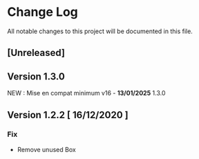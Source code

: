 # Change Log
All notable changes to this project will be documented in this file.

## [Unreleased]

## Version 1.3.0
NEW : Mise en compat minimum v16 - **13/01/2025** 1.3.0


## Version 1.2.2 [ 16/12/2020 ]

### Fix 

- Remove unused Box

